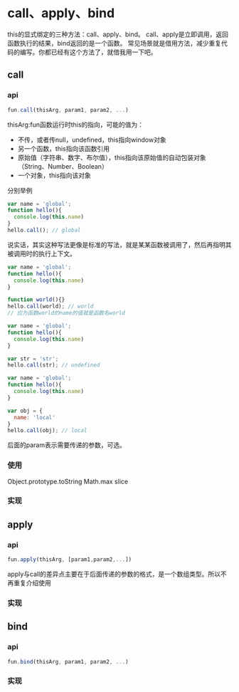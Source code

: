 # call、apply、bind

this的显式绑定的三种方法：call、apply、bind。
call、apply是立即调用，返回函数执行的结果，bind返回的是一个函数。
常见场景就是借用方法，减少重复代码的编写。你都已经有这个方法了，就借我用一下吧。

## call

### api
``` javascript
fun.call(thisArg, param1, param2, ...)
```
thisArg:fun函数运行时this的指向，可能的值为：
* 不传，或者传null，undefined，this指向window对象
* 另一个函数，this指向该函数引用
* 原始值（字符串、数字、布尔值），this指向该原始值的自动包装对象（String、Number、Boolean）
* 一个对象，this指向该对象

分别举例
``` javascript
var name = 'global';
function hello(){
  console.log(this.name)
}
hello.call(); // global
```
说实话，其实这种写法更像是标准的写法，就是某某函数被调用了，然后再指明其被调用时的执行上下文。

``` javascript
var name = 'global';
function hello(){
  console.log(this.name)
}

function world(){}
hello.call(world); // world 
// 应为函数world的name的值就是函数名world
```

``` javascript
var name = 'global';
function hello(){
  console.log(this.name)
}

var str = 'str';
hello.call(str); // undefined
```

``` javascript
var name = 'global';
function hello(){
  console.log(this.name)
}

var obj = {
  name: 'local'
}
hello.call(obj); // local
```

后面的param表示需要传递的参数，可选。

### 使用
Object.prototype.toString
Math.max
slice

### 实现

## apply
### api
``` javascript
fun.apply(thisArg, [param1,param2,...])
```
apply与call的差异点主要在于后面传递的参数的格式，是一个数组类型。所以不再重复介绍使用

### 实现

## bind
### api
```javascript
fun.bind(thisArg, param1, param2, ...)
```

### 实现
